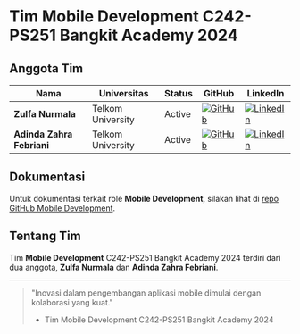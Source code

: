 # Tim Mobile Development C242-PS251 Bangkit Academy 2024

## Anggota Tim

| Nama              | Universitas              | Status | GitHub                                                                                           | LinkedIn                                                                                                           |
|-------------------|--------------------------|--------|--------------------------------------------------------------------------------------------------|--------------------------------------------------------------------------------------------------------------------|
| **Zulfa Nurmala** | Telkom University         | Active | [![GitHub](https://img.shields.io/badge/GitHub-Profile-black?style=for-the-badge&logo=github&logoColor=white)](https://github.com/zulfanurmalaa) | [![LinkedIn](https://img.shields.io/badge/LinkedIn-Profile-blue?style=for-the-badge&logo=linkedin&logoColor=white)](https://www.linkedin.com/in/zulfanurmala) |
| **Adinda Zahra Febriani** | Telkom University   | Active | [![GitHub](https://img.shields.io/badge/GitHub-Profile-black?style=for-the-badge&logo=github&logoColor=white)](https://github.com/adindahahahaha) | [![LinkedIn](https://img.shields.io/badge/LinkedIn-Profile-blue?style=for-the-badge&logo=linkedin&logoColor=white)](https://www.linkedin.com/in/adinda-zahra-febriani-4202b9264) |

## Dokumentasi

Untuk dokumentasi terkait role **Mobile Development**, silakan lihat di [repo GitHub Mobile Development](https://github.com/zulfanurmalaa/Mobile_Development).

## Tentang Tim
Tim **Mobile Development** C242-PS251 Bangkit Academy 2024 terdiri dari dua anggota, **Zulfa Nurmala** dan **Adinda Zahra Febriani**.

---

> "Inovasi dalam pengembangan aplikasi mobile dimulai dengan kolaborasi yang kuat."  
> - Tim Mobile Development C242-PS251 Bangkit Academy 2024



